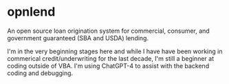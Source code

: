 # opnlend
An open source loan origination system for commercial, consumer, and government guaranteed (SBA and USDA) lending.

I'm in the very beginning stages here and while I have have been working in commerical credit/underwriting for the last decade, I'm still a beginner at coding outside of VBA. I'm using ChatGPT-4 to assist with the backend coding and debugging.
